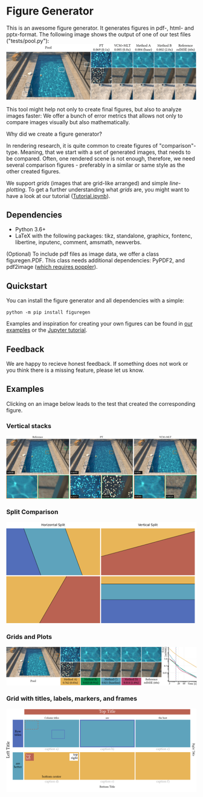 # Figure Generator

This is an awesome figure generator. It generates figures in pdf-, html- and pptx-format.
The following image shows the output of one of our test files ("tests/pool.py"):
![](multi-module.png)

This tool might help not only to create final figures, but also to analyze images faster: We offer a bunch of error metrics that allows not only to compare images visually but also mathematically.

Why did we create a figure generator?

In rendering research, it is quite common to create figures of "comparison"-type. Meaning, that we start with a set of generated images, that needs to be compared. Often, one rendered scene is not enough, therefore, we need several comparison figures - preferably in a similar or same style as the other created figures.

We support _grids_ (images that are grid-like arranged) and simple _line-plotting_. To get a further understanding what _grids_ are, you might want to have a look at our tutorial ([Tutorial.ipynb](Tutorial.ipynb)).

## Dependencies

- Python 3.6+
- LaTeX with the following packages: tikz, standalone, graphicx, fontenc, libertine, inputenc, comment, amsmath, newverbs.

(Optional) To include pdf files as image data, we offer a class figuregen.PDF. This class needs additional dependencies: PyPDF2, and pdf2image ([which requires poppler](https://pypi.org/project/pdf2image/)).

## Quickstart

You can install the figure generator and all dependencies with a simple:

```
python -m pip install figuregen
```

Examples and inspiration for creating your own figures can be found in [our examples](examples) or the [Jupyter tutorial](Tutorial.ipynb).

## Feedback

We are happy to recieve honest feedback. If something does not work or you think there is a missing feature, please let us know.

## Examples

Clicking on an image below leads to the test that created the corresponding figure.

### Vertical stacks
[<img src="examples/vertical-stack.png" width="600"/>](examples/vertical_stack.py)
### Split Comparison
[<img src="examples/split-comparison.png" width="600"/>](examples/split_comparison.py)
### Grids and Plots
[<img src="examples/pool-siggraph.png" width="600"/>](examples/siggraph_example.py)
### Grid with titles, labels, markers, and frames
[<img src="examples/single-grid.png" width="600"/>](examples/single_module.py)
